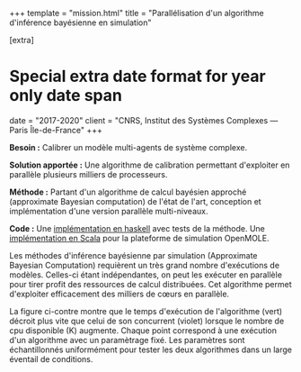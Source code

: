 +++
template = "mission.html"
title = "Parallélisation d'un algorithme d'inférence bayésienne en simulation"

[extra]
# Special extra date format for year only date span
date = "2017-2020"
client = "CNRS, Institut des Systèmes Complexes — Paris Île-de-France"
+++

**Besoin :** Calibrer un modèle multi-agents de système complexe.

**Solution apportée :** Une algorithme de calibration permettant d'exploiter
en parallèle plusieurs milliers de processeurs.

**Méthode :** Partant d'un algorithme de calcul bayésien approché
(approximate Bayesian computation) de l'état de l'art, conception et
implémentation d'une version parallèle multi-niveaux.

**Code :** Une [implémentation en
haskell](https://github.com/guillaumecherel/monapmc) avec tests de la méthode.
Une [implémentation en Scala](https://github.com/openmole/mgo) pour la
plateforme de simulation OpenMOLE.

Les méthodes d'inférence bayésienne par simulation (Approximate Bayesian
Computation) requièrent un très grand nombre d'exécutions de modèles. Celles-ci
étant indépendantes, on peut les exécuter en parallèle pour tirer profit des
ressources de calcul distribuées. Cet algorithme permet d'exploiter
efficacement des milliers de cœurs en parallèle.

La figure ci-contre montre que le temps d'exécution de l'algorithme (vert)
décroit plus vite que celui de son concurrent (violet) lorsque le nombre de cpu
disponible (K) augmente. Chaque point correspond à une exécution d'un
algorithme avec un paramètrage fixé. Les paramètres sont échantillonnés
uniformément pour tester les deux algorithmes dans un large éventail de
conditions.
